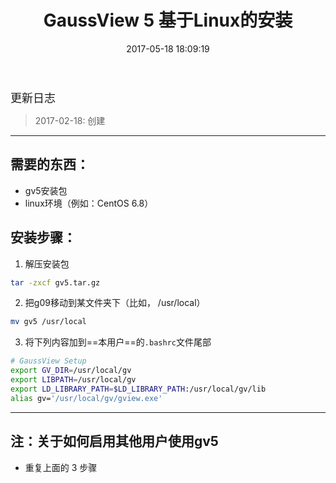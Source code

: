 ﻿---
title: GaussView 5 基于Linux的安装
date: 2017-05-18 18:09:19
tags: 
- Cal-Chem-Software
- GaussView
- Gaussian入门
categories:
- 计算化学软件安装
---

<font  size=4 face="黑体">更新日志</font> 

> 2017-02-18: 创建

---

## **需要的东西：** ##
- gv5安装包
- linux环境（例如：CentOS 6.8）

## **安装步骤：** ##
1. 解压安装包
```sh
tar -zxcf gv5.tar.gz
```
2. 把g09移动到某文件夹下（比如， /usr/local）
```sh
mv gv5 /usr/local
```
3. 将下列内容加到==本用户==的`.bashrc`文件尾部
```sh
# GaussView Setup
export GV_DIR=/usr/local/gv
export LIBPATH=/usr/local/gv
export LD_LIBRARY_PATH=$LD_LIBRARY_PATH:/usr/local/gv/lib
alias gv='/usr/local/gv/gview.exe'
```

----
##  注：关于如何启用其他用户使用gv5
- 重复上面的 3 步骤
